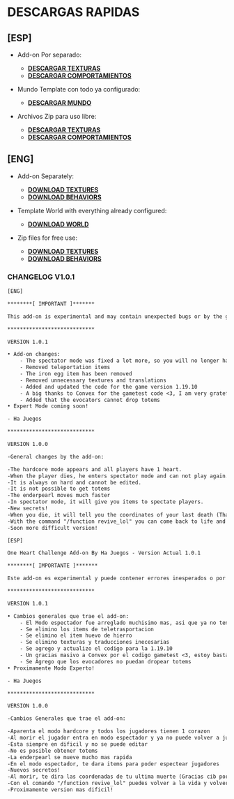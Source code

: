 # DESCARGAS RAPIDAS
## [ESP]

- Add-on Por separado:

	- [**__DESCARGAR TEXTURAS__**](https://github.com/HaJuegos/One-Heart-Challenge-Addon/raw/main/descargas-dowloads/mcaddon-mcpack/Textures-Texturas.mcpack)
	- [**__DESCARGAR COMPORTAMIENTOS__**](https://github.com/HaJuegos/One-Heart-Challenge-Addon/raw/main/descargas-dowloads/mcaddon-mcpack/Behavior-Comportamientos.mcpack)

- Mundo Template con todo ya configurado:

	- [**__DESCARGAR MUNDO__**](https://github.com/HaJuegos/One-Heart-Challenge-Addon/raw/main/descargas-dowloads/world_template/One%20Heart%20Challenge%20World%20Template%20By%20Ha%20Juegos.mctemplate)

- Archivos Zip para uso libre:

	- [**__DESCARGAR TEXTURAS__**](https://github.com/HaJuegos/One-Heart-Challenge-Addon/raw/main/descargas-dowloads/zip/Textures-Texturas.zip)
	- [**__DESCARGAR COMPORTAMIENTOS__**](https://github.com/HaJuegos/One-Heart-Challenge-Addon/raw/main/descargas-dowloads/zip/Behavior-Comportamientos.zip)
	
## [ENG]

- Add-on Separately:

	- [**__DOWNLOAD TEXTURES__**](https://github.com/HaJuegos/One-Heart-Challenge-Addon/raw/main/descargas-dowloads/mcaddon-mcpack/Textures-Texturas.mcpack)
	- [**__DOWNLOAD BEHAVIORS__**](https://github.com/HaJuegos/One-Heart-Challenge-Addon/raw/main/descargas-dowloads/mcaddon-mcpack/Behavior-Comportamientos.mcpack)

- Template World with everything already configured:

	- [**__DOWNLOAD WORLD__**](https://github.com/HaJuegos/One-Heart-Challenge-Addon/raw/main/descargas-dowloads/world_template/One%20Heart%20Challenge%20World%20Template%20By%20Ha%20Juegos.mctemplate)

- Zip files for free use:

	- [**__DOWNLOAD TEXTURES__**](https://github.com/HaJuegos/One-Heart-Challenge-Addon/raw/main/descargas-dowloads/zip/Textures-Texturas.zip)
	- [**__DOWNLOAD BEHAVIORS__**](https://github.com/HaJuegos/One-Heart-Challenge-Addon/raw/main/descargas-dowloads/zip/Behavior-Comportamientos.zip)


### CHANGELOG V1.0.1

```txt
[ENG]

********[ IMPORTANT ]*******

This add-on is experimental and may contain unexpected bugs or by the game itself, if you have any problem to report, enter my discord server and let me know: https://discord.gg/p6a7tqVJxn (Warning!, the server is completely in Spanish, so if you need anything, look for me on the server as Ha Juegos#0123)

****************************

VERSION 1.0.1

• Add-on changes:
	- The spectator mode was fixed a lot more, so you will no longer have problems with this kind of bug. I clarify that it wasn't me who fixed it, this was a vanilla bug of Minecraft Bedrock.
	- Removed teleportation items
	- The iron egg item has been removed
	- Removed unnecessary textures and translations
	- Added and updated the code for the game version 1.19.10
	- A big thanks to Convex for the gametest code <3, I am very grateful fort the helps a lot to put some extra stuff in the add-on, thanks to it the coordinates code was fixed
	- Added that the evocators cannot drop totems
• Expert Mode coming soon!

- Ha Juegos

****************************

VERSION 1.0.0

-General changes by the add-on:

-The hardcore mode appears and all players have 1 heart.
-When the player dies, he enters spectator mode and can not play again.
-It is always on hard and cannot be edited.
-It is not possible to get totems
-The enderpearl moves much faster
-In spectator mode, it will give you items to spectate players.
-New secrets!
-When you die, it will tell you the coordinates of your last death (Thanks cib for the help <3)
-With the command "/function revive_lol" you can come back to life and play in your world again.
-Soon more difficult version!

[ESP]

One Heart Challenge Add-on By Ha Juegos - Version Actual 1.0.1

********[ IMPORTANTE ]*******

Este add-on es experimental y puede contener errores inesperados o por el propio el juego, si tienes algun problema que reportar, entra en mi server de discord y dimelo: https://discord.gg/p6a7tqVJxn

****************************

VERSION 1.0.1

• Cambios generales que trae el add-on:
	- El Modo espectador fue arreglado muchisimo mas, asi que ya no tendras problemas con este tipo de bug. Aclaro que no fui yo el que lo arreglo, este era un bug vanilla de Minecraft Bedrock
	- Se elimino los items de teletrasportacion
	- Se elimino el item huevo de hierro
	- Se elimino texturas y traducciones inecesarias
	- Se agrego y actualizo el codigo para la 1.19.10
	- Un gracias masivo a Convex por el codigo gametest <3, estoy bastante agradecido por esto que ayuda bastante a meter cositas extras en el add-on, gracias a el se arreglo el codigo de las coordenadas 
	- Se Agrego que los evocadores no puedan dropear totems
• Proximamente Modo Experto!

- Ha Juegos

****************************

VERSION 1.0.0

-Cambios Generales que trae el add-on:

-Aparenta el modo hardcore y todos los jugadores tienen 1 corazon
-Al morir el jugador entra en modo espectador y ya no puede volver a jugar
-Esta siempre en dificil y no se puede editar
-No es posible obtener totems
-La enderpearl se mueve mucho mas rapida
-En el modo espectador, te dara items para poder espectear jugadores
-Nuevos secretos!
-Al morir, te dira las coordenadas de tu ultima muerte (Gracias cib por la ayuda <3)
-Con el comando "/function revive_lol" puedes volver a la vida y volver a jugar en tu mundo
-Proximamente version mas dificil!
```
